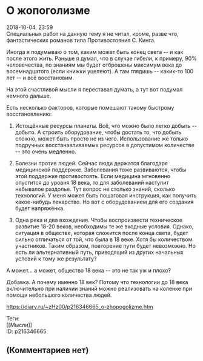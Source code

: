 О жопоголизме
=============

  
2018-10-04, 23:59  
 Специальных работ на данную тему я не читал, кроме, разве что, фантастических романов типа Противостояния С. Кинга.   
   
 Иногда я подумываю о том, каким может быть конец света -- и как после этого жить. Раньше я думал, что в случае гибели, к примеру, 90% человечества, по знаниям мы будет отброшены максимум века до восемнадцатого (если книжки уцелеют). А там глядишь -- каких-то 100 лет -- и всё восстановим.   
   
 На этой счастливой мысли я переставал думать, а тут вот подумал немного дальше.   
   
 Есть несколько факторов, которые помешают такому быстрому восстановлению:   
   
 1. Истощённые ресурсы планеты. Всё, что можно было легко добыть -- добыто. А строить оборудование, чтобы достать то, что добыть сложно, может быть просто не из чего. Использование же только подручных восстанавливаемых ресурсов в допустимом количестве -- это очень медленно.   
   
 2. Болезни против людей. Сейчас люди держатся благодаря медицинской поддержке. Заболевания тоже развиваются, чтобы этой поддержке противостоять. Если медицина мгновенно опустится до уровня 18 века, то для заболеваний наступит небывалое раздолье. Тут вопрос не столько знаний, сколько технологий. У меня может быть пошаговая инструкция, как получить какое-нибудь лекарство. Но вот с оборудованием для его создания будет напряжёнка.   
   
 3. Одна река и два вхождения. Чтобы воспроизвести техническое развитие 18-20 веков, необходимы те же входные условия. Однако, ситуация в обществе, которая сложится после конца света, будет сильно отличаться от той, что была в 18 веке. Хотя бы количеством участников. Таким образом, повторение пути будет невозможно. Но есть ли альтернативный путь, приводящий из других начальных условий к тому же результату?   
   
 А может... а может, общество 18 века -- это не так уж и плохо?   
   
 Добавка. А почему именно 18 век? Потому что технологии до 18 века включительно при наличии знаний можно реализовать на коленке при помощи небольшого количества людей.   
  
<https://diary.ru/~zHz00/p216346665_o-zhopogolizme.htm>  
  
Теги:  
[[Мысли]]  
ID: p216346665  


(Комментариев нет)
------------------
